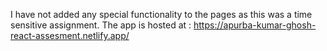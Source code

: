 I have not added any special functionality to the pages as this was a time sensitive assignment.
The app is hosted at : https://apurba-kumar-ghosh-react-assesment.netlify.app/

